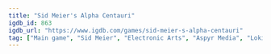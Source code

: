 ```yaml
---
title: "Sid Meier's Alpha Centauri"
igdb_id: 863
igdb_url: "https://www.igdb.com/games/sid-meier-s-alpha-centauri"
tag: ["Main game", "Sid Meier", "Electronic Arts", "Aspyr Media", "Loki Software", "Firaxis Games", "Simulator", "Strategy", "Turn-based strategy (TBS)", "Single player", "Multiplayer", "Bird view / Isometric", "Science fiction", "4X (explore, expand, exploit, and exterminate)"]
---
```

